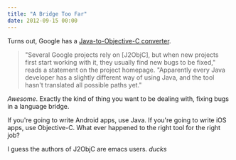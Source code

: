 ```yaml
---
title: "A Bridge Too Far"
date: 2012-09-15 00:00
---
```


<p>Turns out, Google has a <a href="http://www.theregister.co.uk/2012/09/15/google_j2objc_tool/">Java-to-Objective-C converter</a>.</p>

<blockquote>
  <p>"Several Google projects rely on [J2ObjC], but when new projects first start working with it, they usually find new bugs to be fixed," reads a statement on the project homepage. "Apparently every Java developer has a slightly different way of using Java, and the tool hasn't translated all possible paths yet."</p>

</blockquote>

<p><em>Awesome</em>. Exactly the kind of thing you want to be dealing with, fixing bugs in a language bridge.</p>

<p>If you're going to write Android apps, use Java. If you're going to write iOS apps, use Objective-C. What ever happened to the right tool for the right job?</p>

<p>I guess the authors of J2ObjC are emacs users. <em>ducks</em></p>

<!-- more -->

